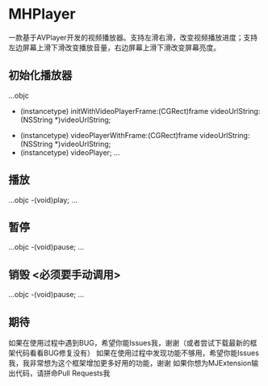 # MHPlayer
一款基于AVPlayer开发的视频播放器。支持左滑右滑，改变视频播放进度；支持左边屏幕上滑下滑改变播放音量，右边屏幕上滑下滑改变屏幕亮度。

## 初始化播放器
...objc
- (instancetype) initWithVideoPlayerFrame:(CGRect)frame videoUrlString:(NSString *)videoUrlString;
+ (instancetype) videoPlayerWithFrame:(CGRect)frame videoUrlString:(NSString *)videoUrlString;
+ (instancetype) videoPlayer;
...

## 播放
...objc
-(void)play;
...

## 暂停
...objc
-(void)pause;
...

## 销毁 <必须要手动调用>
...objc
-(void)pause;
...

## 期待
如果在使用过程中遇到BUG，希望你能Issues我，谢谢（或者尝试下载最新的框架代码看看BUG修复没有）
如果在使用过程中发现功能不够用，希望你能Issues我，我非常想为这个框架增加更多好用的功能，谢谢
如果你想为MJExtension输出代码，请拼命Pull Requests我
